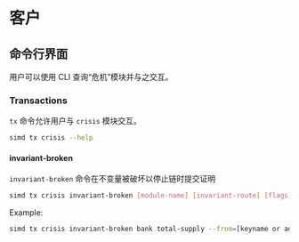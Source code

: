 # 客户

## 命令行界面

用户可以使用 CLI 查询“危机”模块并与之交互。 

### Transactions

`tx` 命令允许用户与 `crisis` 模块交互。 

```bash
simd tx crisis --help
```

#### invariant-broken

`invariant-broken` 命令在不变量被破坏以停止链时提交证明 

```bash
simd tx crisis invariant-broken [module-name] [invariant-route] [flags]
```

Example:

```bash
simd tx crisis invariant-broken bank total-supply --from=[keyname or address]
```
